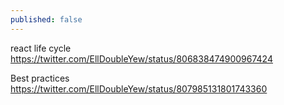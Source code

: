 ```yaml
---
published: false
---
```


react life cycle
https://twitter.com/EllDoubleYew/status/806838474900967424

Best practices
https://twitter.com/EllDoubleYew/status/807985131801743360